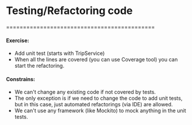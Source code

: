 # Testing/Refactoring code
============================================

#### Exercise: 
* Add unit test (starts with TripService)
* When all the lines are covered (you can use Coverage tool) you can start the refactoring.
#### Constrains:
* We can't change any existing code if not covered by tests. 
* The only exception is if we need to change the code to add unit tests, but in this case, just automated refactorings (via IDE) are allowed.
* We can't use any framework (like Mockito) to mock anything in the unit tests.
